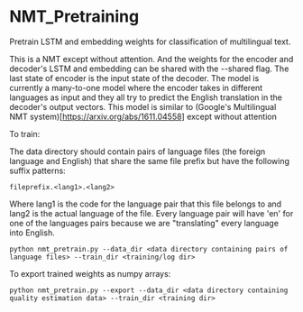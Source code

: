 # NMT_Pretraining
Pretrain LSTM and embedding weights for classification of multilingual text.

This is a NMT except without attention. And the weights for the encoder and decoder's LSTM and embedding can be shared with the --shared flag. The last state of encoder is the input state of the decoder. The model is currently a many-to-one model where the encoder takes in different languages as input and they all try to predict the English translation in the decoder's output vectors. This model is similar to (Google's Multilingual NMT system)[https://arxiv.org/abs/1611.04558] except without attention



To train:

The data directory should contain pairs of language  files (the foreign language and English) that share the same file prefix but have the following suffix patterns:
```
fileprefix.<lang1>.<lang2>
```
Where lang1 is the code for the language pair that this file belongs to and lang2 is the actual language of the file. Every language pair will have 'en' for one of the languages pairs because we are "translating" every language into English.

```
python nmt_pretrain.py --data_dir <data directory containing pairs of language files> --train_dir <training/log dir>

```


To export trained weights as numpy arrays:
```
python nmt_pretrain.py --export --data_dir <data directory containing quality estimation data> --train_dir <training dir>

```

